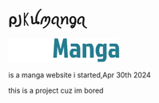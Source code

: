 # ρ꠸ᛕꪊꪑꪖꪀᧁꪖ
![lol](media/navbar.brand.png)

is a manga website i started,Apr 30th 2024

this is a project cuz im bored

